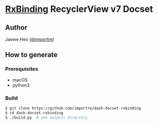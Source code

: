 # [RxBinding] RecyclerView v7 Docset

## Author
 
Jaewe Heo ([@importre](https://github.com/importre))

## How to generate

### Prerequisites

- macOS
- python3

### Build

```sh
$ git clone https://github.com/importre/dash-docset-rxbinding
$ cd dash-docset-rxbinding
$ ./build.py  # see outputs directory
```

[RxBinding]: https://github.com/JakeWharton/RxBinding